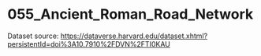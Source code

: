 # 055_Ancient_Roman_Road_Network  
Dataset source: https://dataverse.harvard.edu/dataset.xhtml?persistentId=doi%3A10.7910%2FDVN%2FTI0KAU  
